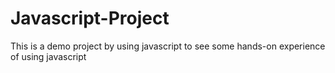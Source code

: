 # Javascript-Project
This is a demo project by using javascript to see some hands-on experience of using javascript
